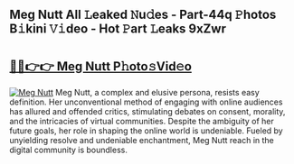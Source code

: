 ## Meg Nutt All 𝙻eaked 𝙽u𝚍es - Part-44q 𝙿hotos B𝚒kini 𝚅𝚒deo - Hot 𝙿art 𝙻eaks 9xZwr

# <h2><a href="http://ld6n6q.urlbe.top/?page=Meg+Nutt">🔗🔗👉👉 Meg Nutt P𝚑oto𝚜Vid𝚎o</a></h2>

[![Meg Nutt](https://i.imgur.com/eBuTRDB.gif)](http://ld6n6q.urlbe.top/?page=Meg+Nutt)
Meg Nutt, a complex and elusive persona, resists easy definition. Her unconventional method of engaging with online audiences has allured and offended critics, stimulating debates on consent, morality, and the intricacies of virtual communities. Despite the ambiguity of her future goals, her role in shaping the online world is undeniable. Fueled by unyielding resolve and undeniable enchantment, Meg Nutt reach in the digital community is boundless.
